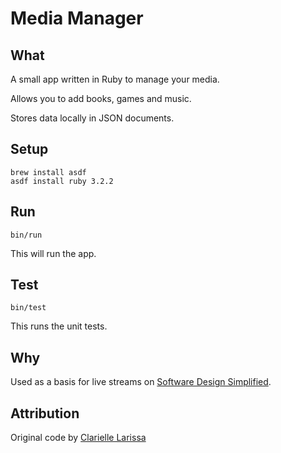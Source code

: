 # Media Manager

## What

A small app written in Ruby to manage your media.

Allows you to add books, games and music.

Stores data locally in JSON documents.

## Setup

```
brew install asdf
asdf install ruby 3.2.2
```

## Run

```
bin/run
```

This will run the app.

## Test

```
bin/test
```

This runs the unit tests.

## Why

Used as a basis for live streams on [Software Design Simplified](https://youtube.com/@softwaredesignsimplified).

## Attribution

Original code by [Clarielle Larissa](https://gist.github.com/rica213)